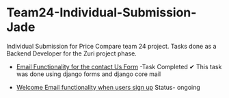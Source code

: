 # Team24-Individual-Submission-Jade
Individual Submission for Price Compare team 24 project.
Tasks done as a Backend Developer for the Zuri project phase.

- [Email Functionality for the contact Us Form](https://github.com/zuri-training/WF-PriceCompare-24/issues/292) -Task Completed ✔
This task was done using django forms and django core mail

- [Welcome Email functionality when users sign up](https://github.com/zuri-training/WF-PriceCompare-24/issues/304)
Status- ongoing
